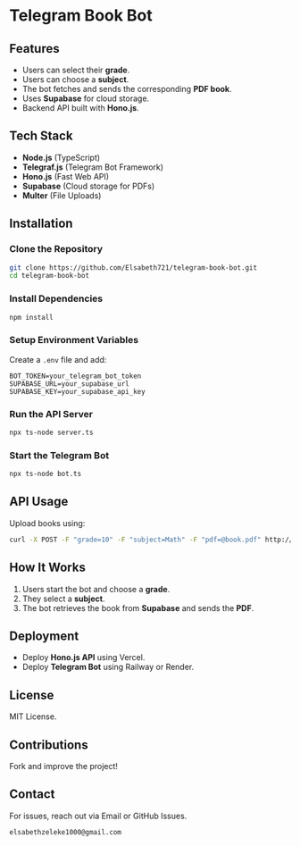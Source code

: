 # Telegram Book Bot

## Features
- Users can select their **grade**.
- Users can choose a **subject**.
- The bot fetches and sends the corresponding **PDF book**.
- Uses **Supabase** for cloud storage.
- Backend API built with **Hono.js**.

## Tech Stack
- **Node.js** (TypeScript)
- **Telegraf.js** (Telegram Bot Framework)
- **Hono.js** (Fast Web API)
- **Supabase** (Cloud storage for PDFs)
- **Multer** (File Uploads)

## Installation

### Clone the Repository
```sh
git clone https://github.com/Elsabeth721/telegram-book-bot.git
cd telegram-book-bot
```

### Install Dependencies
```sh
npm install
```

### Setup Environment Variables
Create a `.env` file and add:
```env
BOT_TOKEN=your_telegram_bot_token
SUPABASE_URL=your_supabase_url
SUPABASE_KEY=your_supabase_api_key
```

### Run the API Server
```sh
npx ts-node server.ts
```

### Start the Telegram Bot
```sh
npx ts-node bot.ts
```

## API Usage
Upload books using:
```sh
curl -X POST -F "grade=10" -F "subject=Math" -F "pdf=@book.pdf" http://localhost:3000/upload
```

## How It Works
1. Users start the bot and choose a **grade**.
2. They select a **subject**.
3. The bot retrieves the book from **Supabase** and sends the **PDF**.

## Deployment
- Deploy **Hono.js API** using Vercel.
- Deploy **Telegram Bot** using Railway or Render.

## License
MIT License.

## Contributions
Fork and improve the project!

## Contact
For issues, reach out via Email or GitHub Issues.
```sh
elsabethzeleke1000@gmail.com
```

